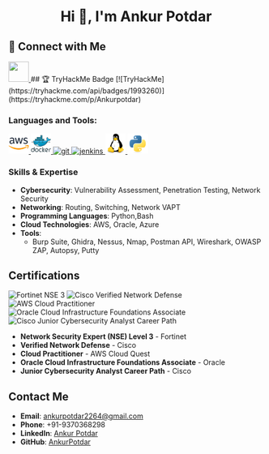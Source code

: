 <h1 align="center">Hi 👋, I'm Ankur Potdar</h1>

## 🔗 Connect with Me  
<a href="https://www.linkedin.com/in/ankur-potdar-689029246" target="_blank">
    <img src="https://upload.wikimedia.org/wikipedia/commons/c/ca/LinkedIn_logo_initials.png" width="40" height="40">
</a>  
 ## 🏆 TryHackMe Badge  
[![TryHackMe](https://tryhackme.com/api/badges/1993260)](https://tryhackme.com/p/Ankurpotdar)


<h3 align="left">Languages and Tools:</h3>
<p align="left"> <a href="https://aws.amazon.com" target="_blank" rel="noreferrer"> <img src="https://raw.githubusercontent.com/devicons/devicon/master/icons/amazonwebservices/amazonwebservices-original-wordmark.svg" alt="aws" width="40" height="40"/> </a> <a href="https://www.docker.com/" target="_blank" rel="noreferrer"> <img src="https://raw.githubusercontent.com/devicons/devicon/master/icons/docker/docker-original-wordmark.svg" alt="docker" width="40" height="40"/> </a> <a href="https://git-scm.com/" target="_blank" rel="noreferrer"> <img src="https://www.vectorlogo.zone/logos/git-scm/git-scm-icon.svg" alt="git" width="40" height="40"/> </a> <a href="https://www.jenkins.io" target="_blank" rel="noreferrer"> <img src="https://www.vectorlogo.zone/logos/jenkins/jenkins-icon.svg" alt="jenkins" width="40" height="40"/> </a> <a href="https://www.linux.org/" target="_blank" rel="noreferrer"> <img src="https://raw.githubusercontent.com/devicons/devicon/master/icons/linux/linux-original.svg" alt="linux" width="40" height="40"/> </a> <a href="https://www.python.org" target="_blank" rel="noreferrer"> <img src="https://raw.githubusercontent.com/devicons/devicon/master/icons/python/python-original.svg" alt="python" width="40" height="40"/> </a> </p>



### Skills & Expertise
- **Cybersecurity**: Vulnerability Assessment, Penetration Testing, Network Security
- **Networking**: Routing, Switching, Network VAPT
- **Programming Languages**: Python,Bash
- **Cloud Technologies**: AWS, Oracle, Azure
- **Tools**: 
  - Burp Suite, Ghidra, Nessus, Nmap, Postman API, Wireshark, OWASP ZAP, Autopsy, Putty
 

## Certifications
![Fortinet NSE 3](https://img.shields.io/badge/Network%20Security%20Expert%20Level%203-Fortinet-blue?style=flat&logo=fortinet)
![Cisco Verified Network Defense](https://img.shields.io/badge/Verified%20Network%20Defense-Cisco-green?style=flat&logo=cisco)
![AWS Cloud Practitioner](https://img.shields.io/badge/AWS%20Cloud%20Practitioner-AWS-orange?style=flat&logo=amazonaws)
![Oracle Cloud Infrastructure Foundations Associate](https://img.shields.io/badge/Oracle%20Cloud%20Infrastructure%20Foundations%20Associate-Oracle-red?style=flat&logo=oracle)
![Cisco Junior Cybersecurity Analyst Career Path](https://img.shields.io/badge/Cisco%20Junior%20Cybersecurity%20Analyst-Cisco-blue?style=flat&logo=cisco)

- **Network Security Expert (NSE) Level 3** - Fortinet
- **Verified Network Defense** - Cisco
- **Cloud Practitioner** - AWS Cloud Quest
-  **Oracle Cloud Infrastructure Foundations Associate** - Oracle
- **Junior Cybersecurity Analyst Career Path** - Cisco




## Contact Me
- **Email**: [ankurpotdar2264@gmail.com](mailto:ankurpotdar2264@gmail.com)
- **Phone**: +91-9370368298
- **LinkedIn**: [Ankur Potdar](https://www.linkedin.com/in/ankur-potdar-689029246)
- **GitHub**: [AnkurPotdar](https://github.com/royalap)
